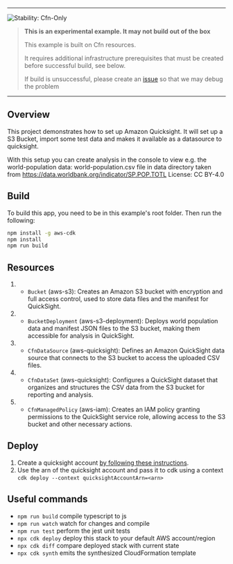 <!--BEGIN STABILITY BANNER-->
---

![Stability: Cfn-Only](https://img.shields.io/badge/stability-Cfn--Only-important.svg?style=for-the-badge)

> **This is an experimental example. It may not build out of the box**
>
> This example is built on Cfn resources.
>
> It requires additional infrastructure prerequisites that must be created before successful build, see below.
>
> If build is unsuccessful, please create an [issue](https://github.com/aws-samples/aws-cdk-examples/issues/new) so that we may debug the problem
---
<!--END STABILITY BANNER-->

## Overview

This project demonstrates how to set up Amazon Quicksight. It will set up a S3 Bucket, import some test data and makes it available as a datasource to quicksight.

With this setup you can create analysis in the console to view e.g. the world-population data:
world-population.csv file in data directory taken from https://data.worldbank.org/indicator/SP.POP.TOTL
License: CC BY-4.0

## Build
 
To build this app, you need to be in this example's root folder. Then run the following:
 
```bash
npm install -g aws-cdk
npm install
npm run build
```

## Resources

1. * `Bucket` (aws-s3): Creates an Amazon S3 bucket with encryption and full access control, used to store data files and the manifest for QuickSight.
2. * `BucketDeployment` (aws-s3-deployment): Deploys world population data and manifest JSON files to the S3 bucket, making them accessible for analysis in QuickSight.
3. * `CfnDataSource` (aws-quicksight): Defines an Amazon QuickSight data source that connects to the S3 bucket to access the uploaded CSV files.
4. * `CfnDataSet` (aws-quicksight): Configures a QuickSight dataset that organizes and structures the CSV data from the S3 bucket for reporting and analysis.
5. * `CfnManagedPolicy` (aws-iam): Creates an IAM policy granting permissions to the QuickSight service role, allowing access to the S3 bucket and other necessary actions.

## Deploy

1. Create a quicksight account [by following these instructions](https://docs.aws.amazon.com/quicksight/latest/user/signing-up.html).
2. Use the arn of the quicksight account and pass it to cdk using a context `cdk deploy --context quicksightAccountArn=<arn>`

## Useful commands

* `npm run build`   compile typescript to js
* `npm run watch`   watch for changes and compile
* `npm run test`    perform the jest unit tests
* `npx cdk deploy`  deploy this stack to your default AWS account/region
* `npx cdk diff`    compare deployed stack with current state
* `npx cdk synth`   emits the synthesized CloudFormation template